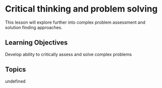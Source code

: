 # Critical thinking and problem solving

This lesson will explore further into complex problem assessment and solution finding approaches.

## Learning Objectives
Develop ability to critically assess and solve complex problems

## Topics
undefined